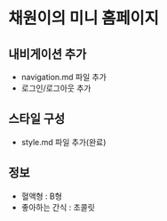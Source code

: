 # 채원이의 미니 홈페이지

## 내비게이션 추가
- navigation.md 파일 추가
- 로그인/로그아웃 추가
## 스타일 구성
- style.md 파일 추가(완료)

## 정보
- 혈액형 : B형
- 좋아하는 간식 : 초콜릿
